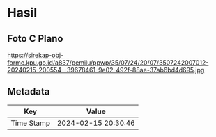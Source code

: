 # Hasil

## Foto C Plano

https://sirekap-obj-formc.kpu.go.id/a837/pemilu/ppwp/35/07/24/20/07/3507242007012-20240215-200554--39678461-9e02-492f-88ae-37ab6bd4d695.jpg


## Metadata

| Key        | Value               |
| ---------- | ------------------- |
| Time Stamp | 2024-02-15 20:30:46 |



